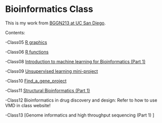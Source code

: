 # Bioinformatics Class
This is my work from [BGGN213 at UC San Diego](http://mounttai.weebly.com/uploads/5/9/2/7/59273993/9646289.png?155).

Contents:

-Class05 [R graphics](https://github.com/TiantaiM/bggn213/blob/master/class05/class05.md) 

-Class06 [R functions](https://github.com/TiantaiM/bggn213/blob/master/class06/class06.md)

-Class08 [Introduction to machine learning for Bioinformatics (Part 1)](https://github.com/TiantaiM/bggn213/blob/master/Class08/class08.md)

-Class09 [Unsupervised learning mini-project](https://github.com/TiantaiM/bggn213/blob/master/Class09/class09.md)

-Class10 [Find_a_gene_project](https://github.com/TiantaiM/bggn213/blob/master/Find_a_gene_project/BGGN213_F19_t2ma.pdf)

-Class11 [Structural Bioinformatics (Part 1)](https://github.com/TiantaiM/bggn213/blob/master/class11/class11.md)

-Class12 Bioinformatics in drug discovery and design: Refer to how to use VMD in class website!

-Class13 [Genome informatics and high throughput sequencing (Part 1) ]



